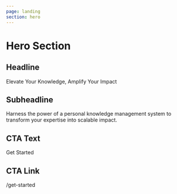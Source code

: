 ```yaml
---
page: landing
section: hero
---
```

# Hero Section

## Headline
Elevate Your Knowledge, Amplify Your Impact

## Subheadline
Harness the power of a personal knowledge management system to transform your expertise into scalable impact.

## CTA Text
Get Started

## CTA Link
/get-started
